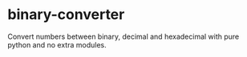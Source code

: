 # binary-converter
Convert numbers between binary, decimal and hexadecimal with pure python and no extra modules.
